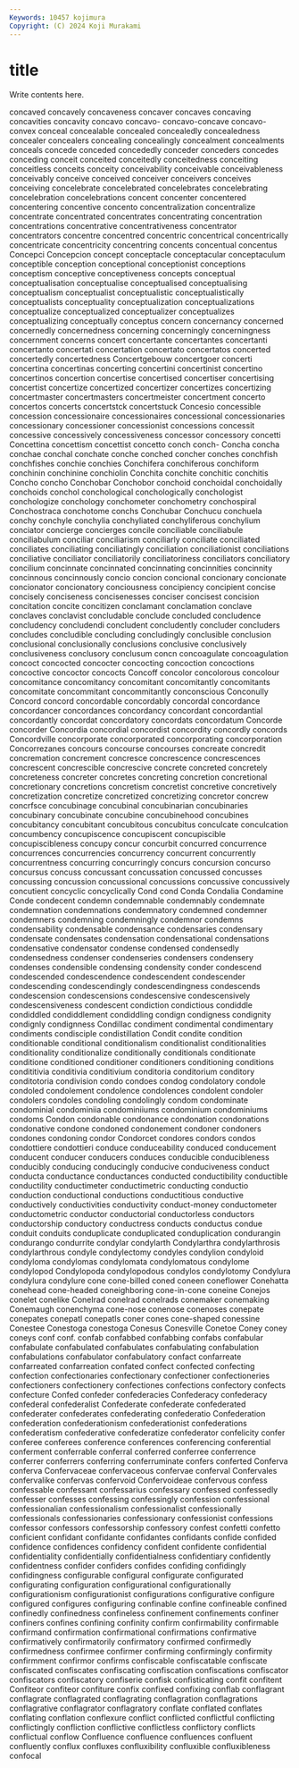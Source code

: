 ```yaml
---
Keywords: 10457 kojimura
Copyright: (C) 2024 Koji Murakami
---
```


# title

Write contents here.



 concaved concavely concaveness concaver concaves concaving
concavities concavity concavo concavo- concavo-concave concavo-convex conceal concealable concealed concealedly
concealedness concealer concealers concealing concealingly concealment concealments conceals concede conceded
concededly conceder conceders concedes conceding conceit conceited conceitedly conceitedness conceiting
conceitless conceits conceity conceivability conceivable conceivableness conceivably conceive conceived conceiver
conceivers conceives conceiving concelebrate concelebrated concelebrates concelebrating concelebration concelebrations concent
concenter concentered concentering concentive concento concentralization concentralize concentrate concentrated concentrates
concentrating concentration concentrations concentrative concentrativeness concentrator concentrators concentre concentred concentric
concentrical concentrically concentricate concentricity concentring concents concentual concentus Concepci Concepcion
concept conceptacle conceptacular conceptaculum conceptible conception conceptional conceptionist conceptions conceptism
conceptive conceptiveness concepts conceptual conceptualisation conceptualise conceptualised conceptualising conceptualism conceptualist
conceptualistic conceptualistically conceptualists conceptuality conceptualization conceptualizations conceptualize conceptualized conceptualizer conceptualizes
conceptualizing conceptually conceptus concern concernancy concerned concernedly concernedness concerning concerningly
concerningness concernment concerns concert concertante concertantes concertanti concertanto concertati concertation
concertato concertatos concerted concertedly concertedness Concertgebouw concertgoer concerti concertina concertinas
concerting concertini concertinist concertino concertinos concertion concertise concertised concertiser concertising
concertist concertize concertized concertizer concertizes concertizing concertmaster concertmasters concertmeister concertment
concerto concertos concerts concertstck concertstuck Concesio concessible concession concessionaire concessionaires
concessional concessionaries concessionary concessioner concessionist concessions concessit concessive concessively concessiveness
concessor concessory concetti Concettina concettism concettist concetto conch conch- Concha
concha conchae conchal conchate conche conched concher conches conchfish conchfishes
conchie conchies Conchifera conchiferous conchiform conchinin conchinine conchiolin Conchita conchite
conchitic conchitis Concho concho Conchobar Conchobor conchoid conchoidal conchoidally conchoids
conchol conchological conchologically conchologist conchologize conchology conchometer conchometry conchospiral Conchostraca
conchotome conchs Conchubar Conchucu conchuela conchy conchyle conchylia conchyliated conchyliferous
conchylium conciator concierge concierges concile conciliable conciliabule conciliabulum conciliar conciliarism
conciliarly conciliate conciliated conciliates conciliating conciliatingly conciliation conciliationist conciliations conciliative
conciliator conciliatorily conciliatoriness conciliators conciliatory concilium concinnate concinnated concinnating concinnities
concinnity concinnous concinnously concio concion concional concionary concionate concionator concionatory
conciousness concipiency concipient concise concisely conciseness concisenesses conciser concisest concision
concitation concite concitizen conclamant conclamation conclave conclaves conclavist concludable conclude
concluded concludence concludency concludendi concludent concludently concluder concluders concludes concludible
concluding concludingly conclusible conclusion conclusional conclusionally conclusions conclusive conclusively conclusiveness
conclusory conclusum concn concoagulate concoagulation concoct concocted concocter concocting concoction
concoctions concoctive concoctor concocts Concoff concolor concolorous concolour concomitance concomitancy
concomitant concomitantly concomitants concomitate concommitant concommitantly conconscious Conconully Concord concord
concordable concordably concordal concordance concordancer concordances concordancy concordant concordantial concordantly
concordat concordatory concordats concordatum Concorde concorder Concordia concordial concordist concordity
concordly concords Concordville concorporate concorporated concorporating concorporation Concorrezanes concours concourse
concourses concreate concredit concremation concrement concresce concrescence concrescences concrescent concrescible
concrescive concrete concreted concretely concreteness concreter concretes concreting concretion concretional
concretionary concretions concretism concretist concretive concretively concretization concretize concretized concretizing
concretor concrew concrfsce concubinage concubinal concubinarian concubinaries concubinary concubinate concubine
concubinehood concubines concubitancy concubitant concubitous concubitus conculcate conculcation concumbency concupiscence
concupiscent concupiscible concupiscibleness concupy concur concurbit concurred concurrence concurrences concurrencies
concurrency concurrent concurrently concurrentness concurring concurringly concurs concursion concurso concursus
concuss concussant concussation concussed concusses concussing concussion concussional concussions concussive
concussively concutient concyclic concyclically Cond cond Conda Condalia Condamine Conde
condecent condemn condemnable condemnably condemnate condemnation condemnations condemnatory condemned condemner
condemners condemning condemningly condemnor condemns condensability condensable condensance condensaries condensary
condensate condensates condensation condensational condensations condensative condensator condense condensed condensedly
condensedness condenser condenseries condensers condensery condenses condensible condensing condensity conder
condescend condescended condescendence condescendent condescender condescending condescendingly condescendingness condescends condescension
condescensions condescensive condescensively condescensiveness condescent condiction condictious condiddle condiddled condiddlement
condiddling condign condigness condignity condignly condignness Condillac condiment condimental condimentary
condiments condisciple condistillation Condit condite condition conditionable conditional conditionalism conditionalist
conditionalities conditionality conditionalize conditionally conditionals conditionate conditione conditioned conditioner conditioners
conditioning conditions condititivia conditivia conditivium conditoria conditorium conditory conditotoria condivision
condo condoes condog condolatory condole condoled condolement condolence condolences condolent
condoler condolers condoles condoling condolingly condom condominate condominial condominiia condominiiums
condominium condominiums condoms Condon condonable condonance condonation condonations condonative condone
condoned condonement condoner condoners condones condoning condor Condorcet condores condors
condos condottiere condottieri conduce conduceability conduced conducement conducent conducer conducers
conduces conducible conducibleness conducibly conducing conducingly conducive conduciveness conduct conducta
conductance conductances conducted conductibility conductible conductility conductimeter conductimetric conducting conductio
conduction conductional conductions conductitious conductive conductively conductivities conductivity conduct-money conductometer
conductometric conductor conductorial conductorless conductors conductorship conductory conductress conducts conductus
condue conduit conduits conduplicate conduplicated conduplication condurangin condurango condurrite condylar
condylarth Condylarthra condylarthrosis condylarthrous condyle condylectomy condyles condylion condyloid condyloma
condylomas condylomata condylomatous condylome condylopod Condylopoda condylopodous condylos condylotomy Condylura
condylura condylure cone cone-billed coned coneen coneflower Conehatta conehead cone-headed
coneighboring cone-in-cone coneine Conejos conelet conelike Conelrad conelrad conelrads conemaker
conemaking Conemaugh conenchyma cone-nose conenose conenoses conepate conepates conepatl conepatls
coner cones cone-shaped conessine Conestee Conestoga conestoga Conesus Conesville Conetoe
Coney coney coneys conf conf. confab confabbed confabbing confabs confabular
confabulate confabulated confabulates confabulating confabulation confabulations confabulator confabulatory confact confarreate
confarreated confarreation confated confect confected confecting confection confectionaries confectionary confectioner
confectioneries confectioners confectionery confectiones confections confectory confects confecture Confed confeder
confederacies Confederacy confederacy confederal confederalist Confederate confederate confederated confederater confederates
confederating confederatio Confederation confederation confederationism confederationist confederations confederatism confederative confederatize
confederator confelicity confer conferee conferees conference conferences conferencing conferential conferment
conferrable conferral conferred conferree conferrence conferrer conferrers conferring conferruminate confers
conferted Conferva conferva Confervaceae confervaceous confervae conferval Confervales confervalike confervas
confervoid Confervoideae confervous confess confessable confessant confessarius confessary confessed confessedly
confesser confesses confessing confessingly confession confessional confessionalian confessionalism confessionalist confessionally
confessionals confessionaries confessionary confessionist confessions confessor confessors confessorship confessory confest
confetti confetto conficient confidant confidante confidantes confidants confide confided confidence
confidences confidency confident confidente confidential confidentiality confidentially confidentialness confidentiary confidently
confidentness confider confiders confides confiding confidingly confidingness configurable configural configurate
configurated configurating configuration configurational configurationally configurationism configurationist configurations configurative configure
configured configures configuring confinable confine confineable confined confinedly confinedness confineless
confinement confinements confiner confiners confines confining confinity confirm confirmability confirmable
confirmand confirmation confirmational confirmations confirmative confirmatively confirmatorily confirmatory confirmed confirmedly
confirmedness confirmee confirmer confirming confirmingly confirmity confirmment confirmor confirms confiscable
confiscatable confiscate confiscated confiscates confiscating confiscation confiscations confiscator confiscators confiscatory
confiserie confisk confisticating confit confitent Confiteor confiteor confiture confix confixed
confixing conflab conflagrant conflagrate conflagrated conflagrating conflagration conflagrations conflagrative conflagrator
conflagratory conflate conflated conflates conflating conflation conflexure conflict conflicted conflictful
conflicting conflictingly confliction conflictive conflictless conflictory conflicts conflictual conflow Confluence
confluence confluences confluent confluently conflux confluxes confluxibility confluxible confluxibleness confocal
